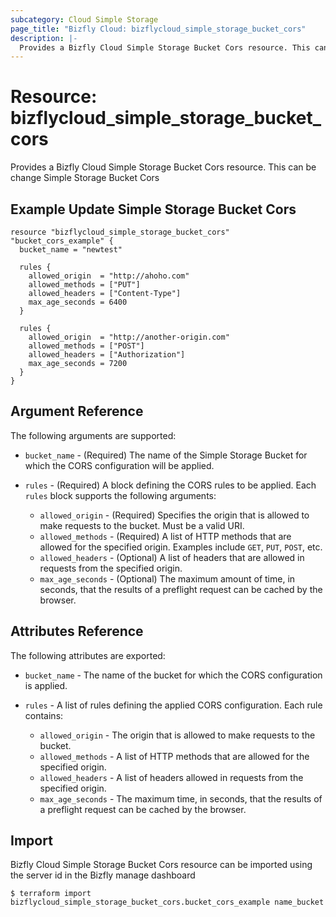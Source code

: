 ```yaml
---
subcategory: Cloud Simple Storage
page_title: "Bizfly Cloud: bizflycloud_simple_storage_bucket_cors"
description: |-
  Provides a Bizfly Cloud Simple Storage Bucket Cors resource. This can be change Simple Storage Bucket Cors
---
```


# Resource: bizflycloud_simple_storage_bucket_cors

Provides a Bizfly Cloud Simple Storage Bucket Cors resource. This can be change Simple Storage Bucket Cors

## Example Update Simple Storage Bucket Cors

```hcl
resource "bizflycloud_simple_storage_bucket_cors" "bucket_cors_example" {
  bucket_name = "newtest"

  rules {
    allowed_origin  = "http://ahoho.com"
    allowed_methods = ["PUT"]
    allowed_headers = ["Content-Type"]
    max_age_seconds = 6400
  }

  rules {
    allowed_origin  = "http://another-origin.com"
    allowed_methods = ["POST"]
    allowed_headers = ["Authorization"]
    max_age_seconds = 7200
  }
}
```

## Argument Reference

The following arguments are supported:

-   `bucket_name` - (Required) The name of the Simple Storage Bucket for which the CORS configuration will be applied.

-   `rules` - (Required) A block defining the CORS rules to be applied. Each `rules` block supports the following arguments:
    -   `allowed_origin` - (Required) Specifies the origin that is allowed to make requests to the bucket. Must be a valid URI.
    -   `allowed_methods` - (Required) A list of HTTP methods that are allowed for the specified origin. Examples include `GET`, `PUT`, `POST`, etc.
    -   `allowed_headers` - (Optional) A list of headers that are allowed in requests from the specified origin.
    -   `max_age_seconds` - (Optional) The maximum amount of time, in seconds, that the results of a preflight request can be cached by the browser.

## Attributes Reference

The following attributes are exported:

-   `bucket_name` - The name of the bucket for which the CORS configuration is applied.

-   `rules` - A list of rules defining the applied CORS configuration. Each rule contains:
    -   `allowed_origin` - The origin that is allowed to make requests to the bucket.
    -   `allowed_methods` - A list of HTTP methods that are allowed for the specified origin.
    -   `allowed_headers` - A list of headers allowed in requests from the specified origin.
    -   `max_age_seconds` - The maximum time, in seconds, that the results of a preflight request can be cached by the browser.

## Import

Bizfly Cloud Simple Storage Bucket Cors resource can be imported using the server id in the Bizfly manage dashboard

```
$ terraform import bizflycloud_simple_storage_bucket_cors.bucket_cors_example name_bucket
```